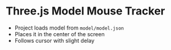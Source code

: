 # Three.js Model Mouse Tracker

* Project loads model from `model/model.json`
* Places it in the center of the screen
* Follows cursor with slight delay
